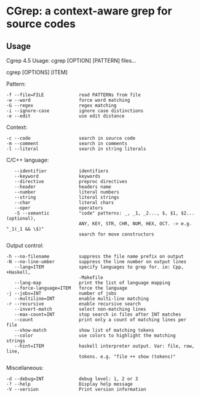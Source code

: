CGrep: a context-aware grep for source codes
============================================

Usage
-----

Cgrep 4.5 Usage: cgrep [OPTION] [PATTERN] files...

cgrep [OPTIONS] [ITEM]

Pattern:

    -f --file=FILE             read PATTERNs from file
    -w --word                  force word matching
    -G --regex                 regex matching
    -i --ignore-case           ignore case distinctions
    -e --edit                  use edit distance

Context:

    -c --code                  search in source code
    -m --comment               search in comments
    -l --literal               search in string literals

C/C++ language:

       --identifier            identifiers
       --keyword               keywords
       --directive             preproc directives
       --header                headers name
       --number                literal numbers
       --string                literal strings
       --char                  literal chars
       --oper                  operators
       -S --semantic           "code" patterns: _, _1, _2..., $, $1, $2... (optional),
                               ANY, KEY, STR, CHR, NUM, HEX, OCT. -> e.g. "_1(_1 && \$)"
                               search for move constructors

Output control:

    -h --no-filename           suppress the file name prefix on output
    -N --no-line-umber         suppress the line number on output lines
       --lang=ITEM             specify languages to grep for. ie: Cpp, +Haskell,
                               -Makefile
       --lang-map              print the list of language mapping
       --force-language=ITEM   force the language
    -j --jobs=INT              number of jobs
       --multiline=INT         enable multi-line matching
    -r --recursive             enable recursive search
       --invert-match          select non-matching lines
       --max-count=INT         stop search in files after INT matches
       --count                 print only a count of matching lines per file
       --show-match            show list of matching tokens
       --color                 use colors to highlight the matching strings
       --hint=ITEM             haskell interpreter output. Var: file, row, line,
                               tokens. e.g. "file ++ show (tokens)"
Miscellaneous:

    -d --debug=INT             debug level: 1, 2 or 3
    -? --help                  Display help message
    -V --version               Print version information

